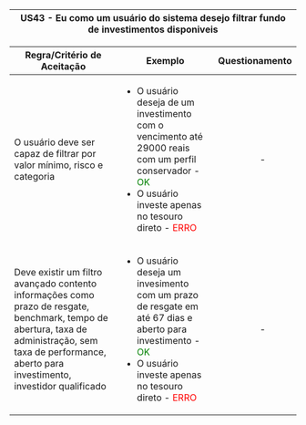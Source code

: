 <table>
    <thead>
        <tr>
            <th colspan="2" rowspan="2"> US43 - Eu como um usuário do sistema desejo filtrar fundo de investimentos disponiveis</th>
        </tr>        
    </thead>
</table>

<table>
    <thead>
        <tr>
            <th>Regra/Critério de Aceitação</th>
            <th>Exemplo</th>
            <th>Questionamento</th>
        </tr>        
    </thead>
    <tbody>
        <tr>
            <td>O usuário deve ser capaz de filtrar por valor mínimo, risco e categoria </td>
            <td>
                <ul>
                    <li>O usuário deseja de um investimento com o vencimento até 29000 reais com um perfil conservador - <span style="color:green">OK</span></li>
                    <li>O usuário investe apenas no tesouro direto - <span style="color:red">ERRO</span></li>
                </ul>
            </td>
            <td>
                <ul>
                    <p align="center">-</p>
                </ul>
            </td>
        </tr>
        <tr>
            <td>Deve existir um filtro avançado contento informações como prazo de resgate, benchmark, tempo de abertura, taxa de administração, sem taxa de performance, aberto para investimento, investidor qualificado</td>
            <td>
                <ul>
                    <li>O usuário deseja um invesimento com um prazo de resgate em até 67 dias e aberto para investimento - <span style="color:green">OK</span></li>
                    <li>O usuário investe apenas no tesouro direto - <span style="color:red">ERRO</span></li>
                </ul>
            </td>
            <td>
                <ul>
                    <p align="center">-</p>
                </ul>
            </td>
        </tr>
    </tbody>
</table>